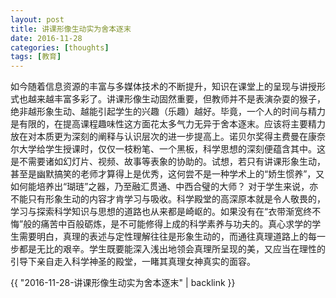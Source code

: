 ```yaml
---
layout: post
title: 讲课形像生动实为舍本逐末
date: 2016-11-28
categories: [thoughts]
tags: [教育]
---
```


如今随着信息资源的丰富与多媒体技术的不断提升，知识在课堂上的呈现与讲授形式也越来越丰富多彩了。讲课形像生动固然重要，但教师并不是表演杂耍的猴子，绝非越形象生动、越能引起学生的兴趣（乐趣）越好。毕竟，一个人的时间与精力是有限的，在提高课程趣味性这方面花太多气力无异于舍本逐末。应该将主要精力放在对本质更为深刻的阐释与认识层次的进一步提高上。诺贝尔奖得主费曼在康奈尔大学给学生授课时，仅仅一枝粉笔、一个黑板，科学思想的深刻便蕴含其中。这是不需要诸如幻灯片、视频、故事等表象的协助的。试想，若只有讲课形象生动，甚至是幽默搞笑的老师才算得上是优秀，这何尝不是一种学术上的“娇生惯养”，又如何能培养出“瑚琏”之器，乃至融汇贯通、中西合璧的大师？ 对于学生来说，亦不能只有形象生动的内容才肯学习与吸收。科学殿堂的高深原本就是令人敬畏的，学习与探索科学知识与思想的道路也从来都是崎岖的。如果没有在“衣带渐宽终不悔”般的痛苦中百般砺炼，是不可能修得上成的科学素养与功夫的。真心求学的学生需要明白，真理的表述与定性理解往往是形象生动的，而通往真理道路上的每一步都是无比的艰辛。学生既要能深入浅出地领会真理所呈现的美，又应当在理性的引导下亲自走入科学神圣的殿堂，一睹其真理女神真实的面容。

{{ "2016-11-28-讲课形像生动实为舍本逐末" | backlink }}
